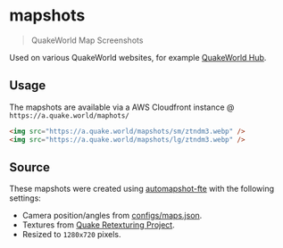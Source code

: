 # mapshots

> QuakeWorld Map Screenshots

Used on various QuakeWorld websites, for example [QuakeWorld Hub](https://hub.quakeworld.nu).

## Usage

The mapshots are available via a AWS Cloudfront instance @ `https://a.quake.world/maphots/`

```html
<img src="https://a.quake.world/mapshots/sm/ztndm3.webp" />
<img src="https://a.quake.world/mapshots/lg/ztndm3.webp" />
```

## Source

These mapshots were created using [automapshot-fte](https://github.com/vikpe/automapshot-fte) with the following settings:

- Camera position/angles from [configs/maps.json](./configs/maps.json).
- Textures from [Quake Retexturing Project](http://qrp.quakeone.com/).
- Resized to `1280x720` pixels.
